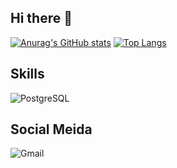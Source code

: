 ## Hi there 👋

[![Anurag's GitHub stats](https://github-readme-stats.vercel.app/api?username=Beatriz-SMB&show_icons=true&theme=onedark)](https://github.com/anuraghazra/github-readme-stats)
[![Top Langs](https://github-readme-stats.vercel.app/api/top-langs/?username=Beatriz-SMB&layout=compact&theme=onedark)](https://github.com/anuraghazra/github-readme-stats)

## Skills
![PostgreSQL](https://img.shields.io/badge/PostgreSQL-316192?style=for-the-badge&logo=postgresql&logoColor=white)

## Social Meida
![Gmail](https://img.shields.io/badge/Gmail-D14836?style=for-the-badge&logo=gmail&logoColor=white)
